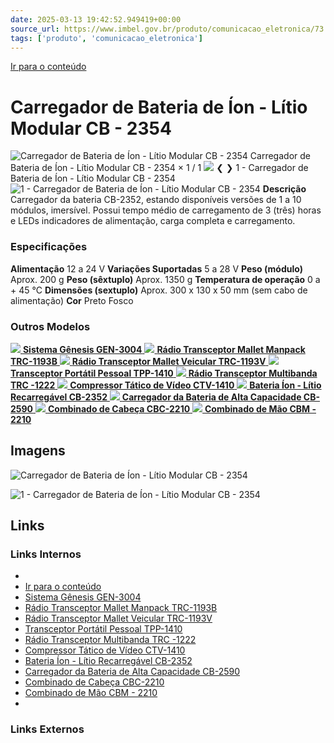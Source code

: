 ```yaml
---
date: 2025-03-13 19:42:52.949419+00:00
source_url: https://www.imbel.gov.br/produto/comunicacao_eletronica/73
tags: ['produto', 'comunicacao_eletronica']
---
```


[](https://www.imbel.gov.br/produto/comunicacao_eletronica/73)
[Ir para o conteúdo](https://www.imbel.gov.br/produto/comunicacao_eletronica/73#conteudo)
# Carregador de Bateria de Íon - Lítio Modular CB - 2354
![Carregador de Bateria de Íon - Lítio Modular CB - 2354](https://www.imbel.gov.br/storage/produto/73-1680610498.png)
Carregador de Bateria de Íon - Lítio Modular CB - 2354
×
1 / 1
![](https://www.imbel.gov.br/storage/produto/73-1680610498.png)
❮ ❯
1 - Carregador de Bateria de Íon - Lítio Modular CB - 2354 
![1 - Carregador de Bateria de Íon - Lítio Modular CB - 2354 ](https://www.imbel.gov.br/storage/produto/73-1680610498.png)
**Descrição**
Carregador da bateria CB-2352, estando disponíveis versões de 1 a 10 módulos, imersível. Possui tempo médio de carregamento de 3 (três) horas e LEDs indicadores de alimentação, carga completa e carregamento.
### Especificações
**Alimentação**
12 a 24 V
**Variações Suportadas**
5 a 28 V
**Peso (módulo)**
Aprox. 200 g
**Peso (sêxtuplo)**
Aprox. 1350 g
**Temperatura de operação**
0 a + 45 °C
**Dimensões (sextuplo)**
Aprox. 300 x 130 x 50 mm (sem cabo de alimentação)
**Cor**
Preto Fosco
### Outros Modelos
[ ![](https://www.imbel.gov.br/storage/produto/102-1690912325.png) **Sistema Gênesis GEN-3004** ](https://www.imbel.gov.br/produto/comunicacao_eletronica/102)
[ ![](https://www.imbel.gov.br/storage/produto/67-1690907932.png) **Rádio Transceptor Mallet Manpack TRC-1193B** ](https://www.imbel.gov.br/produto/comunicacao_eletronica/67)
[ ![](https://www.imbel.gov.br/storage/produto/68-1690907089.png) **Rádio Transceptor Mallet Veicular TRC-1193V** ](https://www.imbel.gov.br/produto/comunicacao_eletronica/68)
[ ![](https://www.imbel.gov.br/storage/produto/63-1680606513.png) **Transceptor Portátil Pessoal TPP-1410** ](https://www.imbel.gov.br/produto/comunicacao_eletronica/63)
[ ![](https://www.imbel.gov.br/storage/produto/70-1680608575.png) **Rádio Transceptor Multibanda TRC -1222** ](https://www.imbel.gov.br/produto/comunicacao_eletronica/70)
[ ![](https://www.imbel.gov.br/storage/produto/64-1680606780.png) **Compressor Tático de Vídeo CTV-1410** ](https://www.imbel.gov.br/produto/comunicacao_eletronica/64)
[ ![](https://www.imbel.gov.br/storage/produto/71-1680609926.png) **Bateria Íon - Lítio Recarregável CB-2352** ](https://www.imbel.gov.br/produto/comunicacao_eletronica/71)
[ ![](https://www.imbel.gov.br/storage/produto/76-1680611455.png) **Carregador da Bateria de Alta Capacidade CB-2590** ](https://www.imbel.gov.br/produto/comunicacao_eletronica/76)
[ ![](https://www.imbel.gov.br/storage/produto/82-1680615184.png) **Combinado de Cabeça CBC-2210** ](https://www.imbel.gov.br/produto/comunicacao_eletronica/82)
[ ![](https://www.imbel.gov.br/storage/produto/83-1680689417.png) **Combinado de Mão CBM - 2210** ](https://www.imbel.gov.br/produto/comunicacao_eletronica/83)
[ ](https://www.imbel.gov.br/produto/comunicacao_eletronica/73#home)


## Imagens

![Carregador de Bateria de Íon - Lítio Modular CB - 2354](https://www.imbel.gov.br/storage/produto/73-1680610498.png)

![1 - Carregador de Bateria de Íon - Lítio Modular CB - 2354 ](https://www.imbel.gov.br/storage/produto/73-1680610498.png)



## Links

### Links Internos

- [](https://www.imbel.gov.br/produto/comunicacao_eletronica/73)
- [Ir para o conteúdo](https://www.imbel.gov.br/produto/comunicacao_eletronica/73#conteudo)
- [Sistema Gênesis GEN-3004](https://www.imbel.gov.br/produto/comunicacao_eletronica/102)
- [Rádio Transceptor Mallet Manpack TRC-1193B](https://www.imbel.gov.br/produto/comunicacao_eletronica/67)
- [Rádio Transceptor Mallet Veicular TRC-1193V](https://www.imbel.gov.br/produto/comunicacao_eletronica/68)
- [Transceptor Portátil Pessoal TPP-1410](https://www.imbel.gov.br/produto/comunicacao_eletronica/63)
- [Rádio Transceptor Multibanda TRC -1222](https://www.imbel.gov.br/produto/comunicacao_eletronica/70)
- [Compressor Tático de Vídeo CTV-1410](https://www.imbel.gov.br/produto/comunicacao_eletronica/64)
- [Bateria Íon - Lítio Recarregável CB-2352](https://www.imbel.gov.br/produto/comunicacao_eletronica/71)
- [Carregador da Bateria de Alta Capacidade CB-2590](https://www.imbel.gov.br/produto/comunicacao_eletronica/76)
- [Combinado de Cabeça CBC-2210](https://www.imbel.gov.br/produto/comunicacao_eletronica/82)
- [Combinado de Mão CBM - 2210](https://www.imbel.gov.br/produto/comunicacao_eletronica/83)
- [](https://www.imbel.gov.br/produto/comunicacao_eletronica/73#home)

### Links Externos


